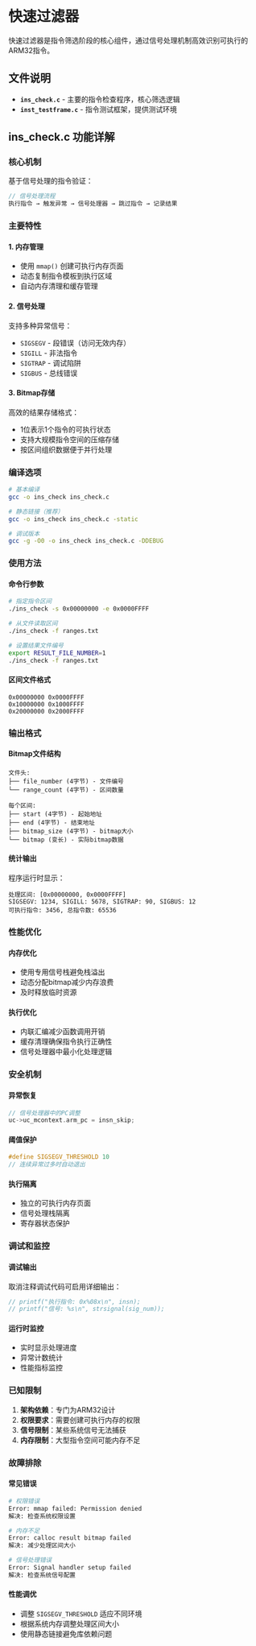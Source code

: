 # 快速过滤器

快速过滤器是指令筛选阶段的核心组件，通过信号处理机制高效识别可执行的ARM32指令。

## 文件说明

- **`ins_check.c`** - 主要的指令检查程序，核心筛选逻辑
- **`inst_testframe.c`** - 指令测试框架，提供测试环境

## ins_check.c 功能详解

### 核心机制
基于信号处理的指令验证：
```c
// 信号处理流程
执行指令 → 触发异常 → 信号处理器 → 跳过指令 → 记录结果
```

### 主要特性

#### 1. 内存管理
- 使用 `mmap()` 创建可执行内存页面
- 动态复制指令模板到执行区域
- 自动内存清理和缓存管理

#### 2. 信号处理
支持多种异常信号：
- `SIGSEGV` - 段错误（访问无效内存）
- `SIGILL` - 非法指令
- `SIGTRAP` - 调试陷阱
- `SIGBUS` - 总线错误

#### 3. Bitmap存储
高效的结果存储格式：
- 1位表示1个指令的可执行状态
- 支持大规模指令空间的压缩存储
- 按区间组织数据便于并行处理

### 编译选项
```bash
# 基本编译
gcc -o ins_check ins_check.c

# 静态链接（推荐）
gcc -o ins_check ins_check.c -static

# 调试版本
gcc -g -O0 -o ins_check ins_check.c -DDEBUG
```

### 使用方法

#### 命令行参数
```bash
# 指定指令区间
./ins_check -s 0x00000000 -e 0x0000FFFF

# 从文件读取区间
./ins_check -f ranges.txt

# 设置结果文件编号
export RESULT_FILE_NUMBER=1
./ins_check -f ranges.txt
```

#### 区间文件格式
```
0x00000000 0x0000FFFF
0x10000000 0x1000FFFF
0x20000000 0x2000FFFF
```

### 输出格式

#### Bitmap文件结构
```
文件头:
├── file_number (4字节) - 文件编号
└── range_count (4字节) - 区间数量

每个区间:
├── start (4字节) - 起始地址
├── end (4字节) - 结束地址  
├── bitmap_size (4字节) - bitmap大小
└── bitmap (变长) - 实际bitmap数据
```

#### 统计输出
程序运行时显示：
```
处理区间: [0x00000000, 0x0000FFFF]
SIGSEGV: 1234, SIGILL: 5678, SIGTRAP: 90, SIGBUS: 12
可执行指令: 3456, 总指令数: 65536
```

### 性能优化

#### 内存优化
- 使用专用信号栈避免栈溢出
- 动态分配bitmap减少内存浪费
- 及时释放临时资源

#### 执行优化
- 内联汇编减少函数调用开销
- 缓存清理确保指令执行正确性
- 信号处理器中最小化处理逻辑

### 安全机制

#### 异常恢复
```c
// 信号处理器中的PC调整
uc->uc_mcontext.arm_pc = insn_skip;
```

#### 阈值保护
```c
#define SIGSEGV_THRESHOLD 10
// 连续异常过多时自动退出
```

#### 执行隔离
- 独立的可执行内存页面
- 信号处理栈隔离
- 寄存器状态保护

### 调试和监控

#### 调试输出
取消注释调试代码可启用详细输出：
```c
// printf("执行指令: 0x%08x\n", insn);
// printf("信号: %s\n", strsignal(sig_num));
```

#### 运行时监控
- 实时显示处理进度
- 异常计数统计
- 性能指标监控

### 已知限制

1. **架构依赖**：专门为ARM32设计
2. **权限要求**：需要创建可执行内存的权限
3. **信号限制**：某些系统信号无法捕获
4. **内存限制**：大型指令空间可能内存不足

### 故障排除

#### 常见错误
```bash
# 权限错误
Error: mmap failed: Permission denied
解决: 检查系统权限设置

# 内存不足
Error: calloc result bitmap failed
解决: 减少处理区间大小

# 信号处理错误
Error: Signal handler setup failed
解决: 检查系统信号配置
```

#### 性能调优
- 调整 `SIGSEGV_THRESHOLD` 适应不同环境
- 根据系统内存调整处理区间大小
- 使用静态链接避免库依赖问题 